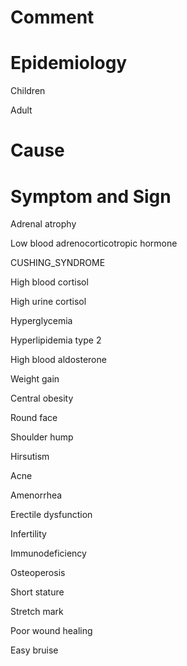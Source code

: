# Comment

# Epidemiology

Children

Adult

# Cause

# Symptom and Sign

Adrenal atrophy

Low blood adrenocorticotropic hormone

CUSHING_SYNDROME

High blood cortisol

High urine cortisol

Hyperglycemia

Hyperlipidemia type 2

High blood aldosterone

Weight gain

Central obesity

Round face

Shoulder hump

Hirsutism

Acne

Amenorrhea

Erectile dysfunction

Infertility

Immunodeficiency

Osteoperosis

Short stature

Stretch mark

Poor wound healing

Easy bruise
